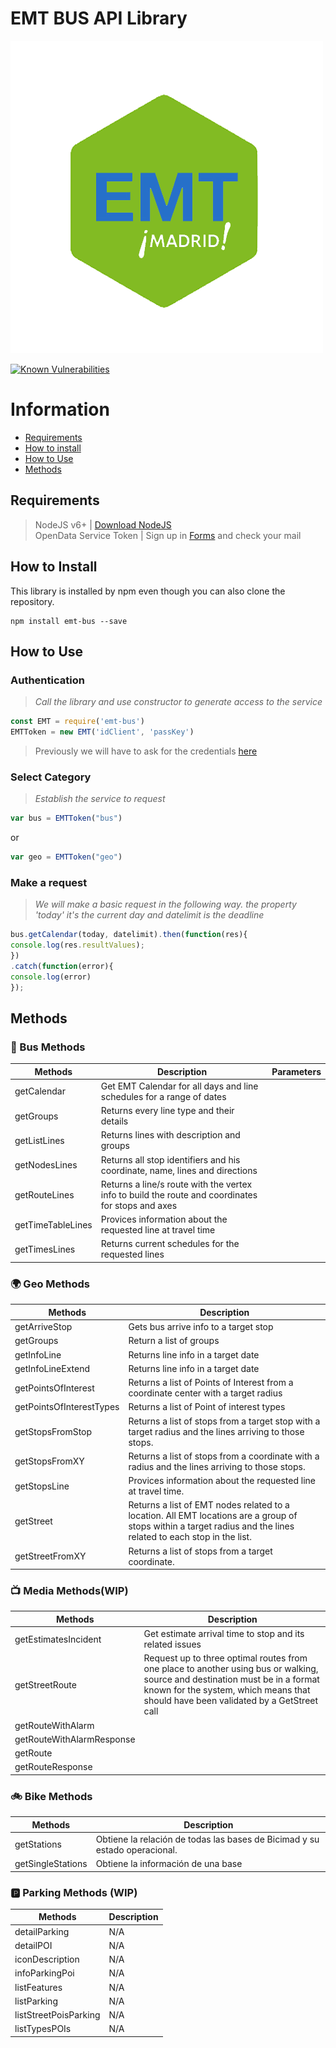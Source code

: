 # EMT BUS API Library  

![EMT BUS](/img/emt-bus_logo.png)

[![Known Vulnerabilities](https://snyk.io/test/github/lorengamboa/emt-bus/badge.svg)](https://snyk.io/test/github/lorengamboa/emt-bus)  
# Information  
* [Requirements](https://github.com/DestroyerIV/TelegramBot-nodejs/blob/master/readme.md#requirements)
* [How to install](https://github.com/DestroyerIV/TelegramBot-nodejs/blob/master/readme.md#how-to-install)  
* [How to Use](https://github.com/DestroyerIV/TelegramBot-nodejs/blob/master/readme.md#how-to-use)  
* [Methods]()  


## Requirements
> NodeJS v6+ | [Download NodeJS](https://nodejs.org/es/)  
> OpenData Service Token | Sign up in [Forms](http://opendata.emtmadrid.es/Formulario) and check your mail

## How to Install
This library is installed by npm even though you can also clone the repository.
>   
```  
npm install emt-bus --save  
```

## How to Use
   ### Authentication  
  > *Call the library and use constructor to generate access to the service*  
  ```js
  const EMT = require('emt-bus')
  EMTToken = new EMT('idClient', 'passKey')
```  

   > Previously we will have to ask for the credentials [here](https://github.com/DestroyerIV/TelegramBot-nodejs/blob/master/readme.md#requirements)
   ### Select Category  
  > *Establish the service to request*  
   ```js
   var bus = EMTToken("bus")
   ```  
   or  
   ```js
   var geo = EMTToken("geo")  
   ```  
   
   ### Make a request  
  > *We will make a basic request in the following way. the property 'today' it's the current day and datelimit is the deadline*  
   ```js
bus.getCalendar(today, datelimit).then(function(res){  
console.log(res.resultValues);  
})  
   .catch(function(error){  
console.log(error)  
});
```
   ## Methods
   ### 🚌 Bus Methods 

|   Methods|Description | Parameters |
| ---------|------------|------------|
| getCalendar|Get EMT Calendar for all days and line schedules for a range of dates   
| getGroups|Returns every line type and their details |
| getListLines|Returns lines with description and groups     |
| getNodesLines|Returns all stop identifiers and his coordinate, name, lines and directions|
| getRouteLines| Returns a line/s route with the vertex info to build the route and coordinates for stops and axes |
| getTimeTableLines|Provices information about the requested line at travel time|
| getTimesLines|Returns current schedules for the requested lines|

### 🌍 Geo Methods 

|   Methods|Description |
| ---------|-------------|
| getArriveStop|Gets bus arrive info to a target stop |
| getGroups|Return a list of groups |
| getInfoLine|Returns line info in a target date|
| getInfoLineExtend|Returns line info in a target date|
| getPointsOfInterest|Returns a list of Points of Interest from a coordinate center with a target radius|
| getPointsOfInterestTypes|Returns a list of Point of interest types|
| getStopsFromStop|Returns a list of stops from a target stop with a target radius and the lines arriving to those stops.|
| getStopsFromXY|Returns a list of stops from a coordinate with a radius and the lines arriving to those stops.|
| getStopsLine|Provices information about the requested line at travel time.|
| getStreet|Returns a list of EMT nodes related to a location. All EMT locations are a group of stops  within a target radius and the lines related to each stop in the list.|
| getStreetFromXY|Returns a list of stops from a target coordinate.|

### 📺 Media Methods(WIP)

|   Methods|Description |
| ---------|-------------|
| getEstimatesIncident| Get estimate arrival time to stop and its related issues
| getStreetRoute|Request up to three optimal routes from one place to another using bus or walking, source and destination must be in a format known for the system, which means that should have been validated by a GetStreet call   
| getRouteWithAlarm| |
| getRouteWithAlarmResponse| |
| getRoute| |
| getRouteResponse| |

### 🚲 Bike Methods 

|   Methods|Description |
| ---------|-------------|
| getStations|Obtiene la relación de todas las bases de Bicimad y su estado operacional. |
| getSingleStations|Obtiene la información de una base |

### 🅿 Parking Methods (WIP)

|   Methods|Description |
| ---------|-------------|
| detailParking|N/A |
| detailPOI|N/A |
| iconDescription|N/A|
| infoParkingPoi|N/A|
| listFeatures|N/A|
| listParking|N/A|
| listStreetPoisParking|N/A|
| listTypesPOIs|N/A|
